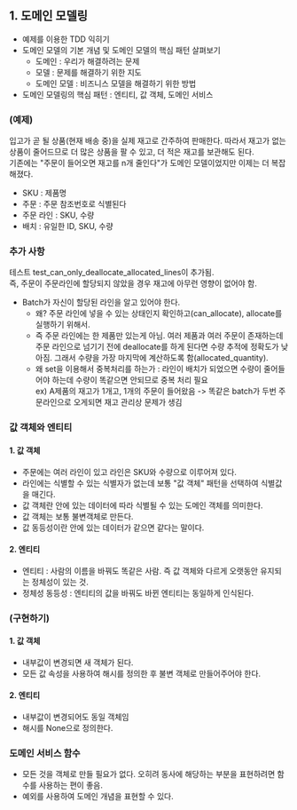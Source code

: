 ## 1. 도메인 모델링
- 예제를 이용한 TDD 익히기
- 도메인 모델의 기본 개념 및 도메인 모델의 핵심 패턴 살펴보기
  - 도메인 : 우리가 해결하려는 문제
  - 모델 : 문제를 해결하기 위한 지도 
  - 도메인 모델 : 비즈니스 모델을 해결하기 위한 방법
- 도메인 모델링의 핵심 패턴 : 엔티티, 값 객체, 도메인 서비스


### (예제)
입고가 곧 될 상품(현재 배송 중)을 실제 재고로 간주하여 판매한다.
따라서 재고가 없는 상품이 줄어드므로 더 많은 상품을 팔 수 있고, 더 적은 재고를 보관해도 된다.  
기존에는 "주문이 들어오면 재고를 n개 줄인다"가 도메인 모델이었지만 이제는 더 복잡해졌다.
- SKU : 제품명
- 주문 : 주문 참조번호로 식별된다
- 주문 라인 : SKU, 수량
- 배치 : 유일한 ID, SKU, 수량

### 추가 사항
테스트 test_can_only_deallocate_allocated_lines이 추가됨.  
즉, 주문이 주문라인에 할당되지 않았을 경우 재고에 아무런 영향이 없어야 함.
- Batch가 자신이 할당된 라인을 알고 있어야 한다.
  - 왜? 주문 라인에 넣을 수 있는 상태인지 확인하고(can_allocate), allocate를 실행하기 위해서.
  - 즉 주문 라인에는 한 제품만 있는게 아님. 여러 제품과 여러 주문이 존재하는데 주문 라인으로 넘기기 전에 deallocate를 하게 된다면 수량 추적에 정확도가 낮아짐. 그래서 수량을 가장 마지막에 계산하도록 함(allocated_quantity).
  - 왜 set을 이용해서 중복처리를 하는가 : 라인이 배치가 되었으면 수량이 줄어들어야 하는데 수량이 똑같으면 안되므로 중복 처리 필요  
  ex) A제품의 재고가 1개고, 1개의 주문이 들어왔음 -> 똑같은 batch가 두번 주문라인으로 오게되면 재고 관리상 문제가 생김


### **값 객체와 엔티티**
#### 1. 값 객체
- 주문에는 여러 라인이 있고 라인은 SKU와 수량으로 이루어져 있다.
- 라인에는 식별할 수 있는 식별자가 없는데 보통 "값 객체" 패턴을 선택하여 식별값을 매긴다.
- 값 객체란 안에 있는 데이터에 따라 식별될 수 있는 도메인 객체를 의미한다.
- 값 객체는 보통 불변객체로 만든다.
- 값 동등성이란 안에 있는 데이터가 같으면 같다는 말이다.
#### 2. 엔티티
- 엔티티 : 사람의 이름을 바꿔도 똑같은 사람. 즉 값 객체와 다르게 오랫동안 유지되는 정체성이 있는 것.
- 정체성 동등성 : 엔티티의 값을 바꿔도 바뀐 엔티티는 동일하게 인식된다.

### **(구현하기)**

#### 1. 값 객체
- 내부값이 변경되면 새 객체가 된다.
- 모든 값 속성을 사용하여 해시를 정의한 후 불변 객체로 만들어주어야 한다.

#### 2. 엔티티
- 내부값이 변경되어도 동일 객체임
- 해시를 None으로 정의한다.


### 도메인 서비스 함수
- 모든 것을 객체로 만들 필요가 없다. 오히려 동사에 해당하는 부분을 표현하려면 함수를 사용하는 편이 좋음.
- 예외를 사용하여 도메인 개념을 표현할 수 있다.
